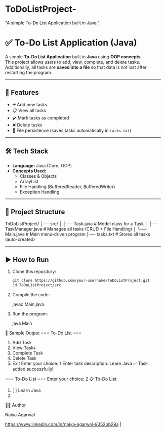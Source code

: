 # ToDoListProject-
"A simple To-Do List Application built in Java."
# ✅ To-Do List Application (Java)

A simple **To-Do List Application** built in **Java** using **OOP concepts**.  
This project allows users to add, view, complete, and delete tasks.  
Additionally, all tasks are **saved into a file** so that data is not lost after restarting the program.  

---

## 🚀 Features
- ➕ Add new tasks  
- 📋 View all tasks  
- ✔️ Mark tasks as completed  
- ❌ Delete tasks  
- 💾 File persistence (saves tasks automatically in `tasks.txt`)  

---

## 🛠️ Tech Stack
- **Language:** Java (Core, OOP)  
- **Concepts Used:**  
  - Classes & Objects  
  - ArrayList  
  - File Handling (BufferedReader, BufferedWriter)  
  - Exception Handling  

---

## 📂 Project Structure
ToDoListProject/
│── src/
│ ├── Task.java # Model class for a Task
│ ├── TaskManager.java # Manages all tasks (CRUD + File Handling)
│ └── Main.java # Main menu-driven program
│── tasks.txt # Stores all tasks (auto-created)

---

## ▶️ How to Run
1. Clone this repository:  
   ```bash
   git clone https://github.com/your-username/ToDoListProject.git
   cd ToDoListProject/src
2. Compile the code:

   javac Main.java


3. Run the program:

   java Main
   
📸 Sample Output
=== To-Do List ===
1. Add Task
2. View Tasks
3. Complete Task
4. Delete Task
5. Exit
Enter your choice: 1
Enter task description: Learn Java
✅ Task added successfully!

=== To-Do List ===
Enter your choice: 2
📋 To-Do List:
1. [ ] Learn Java
2. 
👩‍💻 Author

Naiya Agarwal

https://www.linkedin.com/in/naiya-agarwal-9352bb29a
 | 
